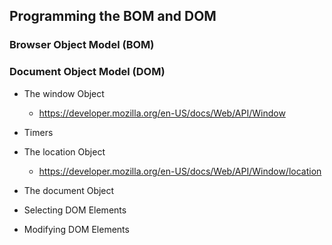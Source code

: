 ## Programming the BOM and DOM

### Browser Object Model (BOM)
### Document Object Model (DOM)

- The window Object
  - https://developer.mozilla.org/en-US/docs/Web/API/Window

- Timers
- The location Object
  - https://developer.mozilla.org/en-US/docs/Web/API/Window/location
  
- The document Object
- Selecting DOM Elements
- Modifying DOM Elements